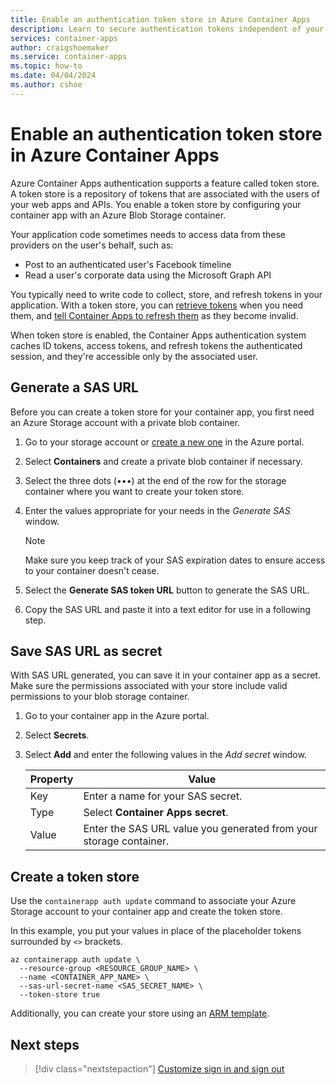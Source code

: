 ```yaml
---
title: Enable an authentication token store in Azure Container Apps
description: Learn to secure authentication tokens independent of your application.
services: container-apps
author: craigshoemaker
ms.service: container-apps
ms.topic: how-to
ms.date: 04/04/2024
ms.author: cshoe
---
```


# Enable an authentication token store in Azure Container Apps

Azure Container Apps authentication supports a feature called token store. A token store is a repository of tokens that are associated with the users of your web apps and APIs. You enable a token store by configuring your container app with an Azure Blob Storage container.

Your application code sometimes needs to access data from these providers on the user's behalf, such as:

* Post to an authenticated user's Facebook timeline
* Read a user's corporate data using the Microsoft Graph API

You typically need to write code to collect, store, and refresh tokens in your application. With a token store, you can [retrieve tokens](../app-service/configure-authentication-oauth-tokens.md#retrieve-tokens-in-app-code) when you need them, and [tell Container Apps to refresh them](../app-service/configure-authentication-oauth-tokens.md#refresh-auth-tokens) as they become invalid.

When token store is enabled, the Container Apps authentication system caches ID tokens, access tokens, and refresh tokens the authenticated session, and they're accessible only by the associated user.

## Generate a SAS URL

Before you can create a token store for your container app, you first need an Azure Storage account with a private blob container.

1. Go to your storage account or [create a new one](/azure/storage/common/storage-account-create?tabs=azure-portal) in the Azure portal.

1. Select **Containers** and create a private blob container if necessary.

1. Select the three dots (•••) at the end of the row for the storage container where you want to create your token store.

1. Enter the values appropriate for your needs in the *Generate SAS* window.

    > [!NOTE]
    > Make sure you keep track of your SAS expiration dates to ensure access to your container doesn't cease.

1. Select the **Generate SAS token URL** button to generate the SAS URL.

1. Copy the SAS URL and paste it into a text editor for use in a following step.

## Save SAS URL as secret

With SAS URL generated, you can save it in your container app as a secret. Make sure the permissions associated with your store include valid permissions to your blob storage container.

1. Go to your container app in the Azure portal.

1. Select **Secrets**.

1. Select **Add** and enter the following values in the *Add secret* window.

    | Property | Value |
    |---|---|
    | Key | Enter a name for your SAS secret. |
    | Type | Select **Container Apps secret**. |
    | Value | Enter the SAS URL value you generated from your storage container. |

## Create a token store

Use the `containerapp auth update` command to associate your Azure Storage account to your container app and create the token store.

In this example, you put your values in place of the placeholder tokens surrounded by `<>` brackets.

```azurecli
az containerapp auth update \
  --resource-group <RESOURCE_GROUP_NAME> \
  --name <CONTAINER_APP_NAME> \
  --sas-url-secret-name <SAS_SECRET_NAME> \
  --token-store true
```

Additionally,  you can create your store using an [ARM template](/rest/api/containerapps/container-apps-auth-configs/create-or-update?view=rest-containerapps-2023-11-02-preview&tabs=HTTP).

## Next steps

> [!div class="nextstepaction"]
> [Customize sign in and sign out](authentication.md#customize-sign-in-and-sign-out.md)